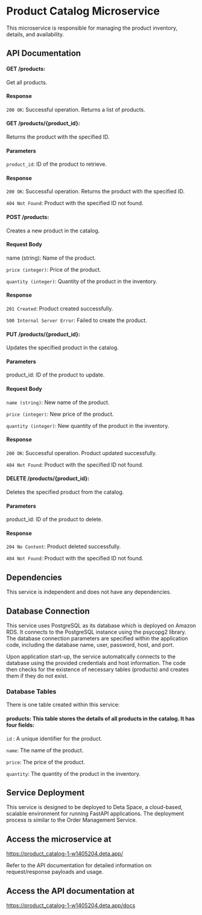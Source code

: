 # Product Catalog Microservice

This microservice is responsible for managing the product inventory, details, and availability.


## API Documentation
#### GET /products:

Get all products.

#### Response
`200 OK`: Successful operation. Returns a list of products.

#### GET /products/{product_id}:

Returns the product with the specified ID.

#### Parameters
`product_id`: ID of the product to retrieve.

#### Response
`200 OK`: Successful operation. Returns the product with the specified ID.

`404 Not Found`: Product with the specified ID not found.

#### POST /products:
Creates a new product in the catalog.

#### Request Body
name (string): Name of the product.

`price (integer)`: Price of the product.

`quantity (integer)`: Quantity of the product in the inventory.

#### Response

`201 Created`: Product created successfully.

`500 Internal Server Error`: Failed to create the product.

#### PUT /products/{product_id}:
Updates the specified product in the catalog.

#### Parameters
product_id: ID of the product to update.

#### Request Body
`name (string)`: New name of the product.

`price (integer)`: New price of the product.

`quantity (integer)`: New quantity of the product in the inventory.

#### Response
`200 OK`: Successful operation. Product updated successfully.

`404 Not Found`: Product with the specified ID not found.

#### DELETE /products/{product_id}:
Deletes the specified product from the catalog.

#### Parameters
product_id: ID of the product to delete.

#### Response
`204 No Content`: Product deleted successfully.

`404 Not Found`: Product with the specified ID not found.

## Dependencies

This service is independent and does not have any dependencies.

## Database Connection

This service uses PostgreSQL as its database which is deployed on Amazon RDS. It connects to the PostgreSQL instance using the psycopg2 library. The database connection parameters are specified within the application code, including the database name, user, password, host, and port.

Upon application start-up, the service automatically connects to the database using the provided credentials and host information. The code then checks for the existence of necessary tables (products) and creates them if they do not exist.

### Database Tables
There is one table created within this service:

#### products: This table stores the details of all products in the catalog. It has four fields:
`id` : A unique identifier for the product.

`name`: The name of the product.

`price`: The price of the product.

`quantity`: The quantity of the product in the inventory.

## Service Deployment
This service is designed to be deployed to Deta Space, a cloud-based, scalable environment for running FastAPI applications. The deployment process is similar to the Order Management Service.

## Access the microservice at
https://product_catalog-1-w1405204.deta.app/

Refer to the API documentation for detailed information on request/response payloads and usage.

## Access the API documentation at
https://product_catalog-1-w1405204.deta.app/docs



